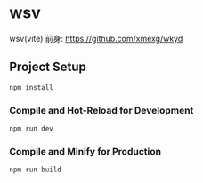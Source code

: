 # wsv

wsv(vite) 
前身: https://github.com/xmexg/wkyd  

## Project Setup

```sh
npm install
```

### Compile and Hot-Reload for Development

```sh
npm run dev
```

### Compile and Minify for Production

```sh
npm run build
```
